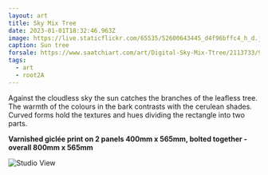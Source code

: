 ```yaml
---
layout: art
title: Sky Mix Tree
date: 2023-01-01T18:32:46.963Z
image: https://live.staticflickr.com/65535/52600643445_d4f96bffc4_h_d.jpg
caption: Sun tree
forsale: https://www.saatchiart.com/art/Digital-Sky-Mix-Ttree/2113733/9998663/view
tags:
  - art
  - root2A
---
```

Against the cloudless sky the sun catches the branches of the leafless tree. The warmth of the colours in the bark contrasts with the cerulean shades. Curved forms hold the textures and hues dividing the rectangle into two parts.

**Varnished giclée print on 2 panels 400mm x 565mm, bolted together - overall 800mm x 565mm**

![Studio View](https://live.staticflickr.com/65535/53276578025_4156bd9b33_h_d.jpg "Studio View")